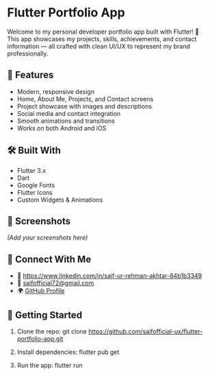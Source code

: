 # Flutter Portfolio App

Welcome to my personal developer portfolio app built with Flutter! 🚀  
This app showcases my projects, skills, achievements, and contact information — all crafted with clean UI/UX to represent my brand professionally.

## 📱 Features
- Modern, responsive design
- Home, About Me, Projects, and Contact screens
- Project showcase with images and descriptions
- Social media and contact integration
- Smooth animations and transitions
- Works on both Android and iOS

## 🛠️ Built With
- Flutter 3.x
- Dart
- Google Fonts
- Flutter Icons
- Custom Widgets & Animations

## 📸 Screenshots
*(Add your screenshots here)*

## 🔗 Connect With Me
- 💼 https://www.linkedin.com/in/saif-ur-rehman-akhtar-84b1b3349
- 📧 saifofficial72@gmail.com
- 🌍 [GitHub Profile](https://github.com/saifofficial-ux)

## 🚀 Getting Started

1. Clone the repo:
   git clone https://github.com/saifofficial-ux/flutter-portfolio-app.git
   
2. Install dependencies:
   flutter pub get
   
3. Run the app:
   flutter run
